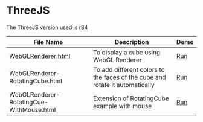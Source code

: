 # ThreeJS
The ThreeJS version used is [r84](https://cdnjs.cloudflare.com/ajax/libs/three.js/84/three.min.js)

|File Name|Description|Demo|
|---------|-----------|----|
|WebGLRenderer.html|To display a cube using WebGL Renderer|[Run](https://rawgit.com/RightChoiceIn/ThreeJS/master/WebGLRenderer.html)|
|WebGLRenderer-RotatingCube.html|To add different colors to the faces of the cube and rotate it automatically|[Run](https://rawgit.com/RightChoiceIn/ThreeJS/master/WebGLRenderer-RotatingCube.html)|
|WebGLRenderer-RotatingCue-WithMouse.html|Extension of RotatingCube example with mouse|[Run](https://rawgit.com/RightChoiceIn/ThreeJS/master/WebGLRenderer-RotatingCube-WithMouse.html)|
